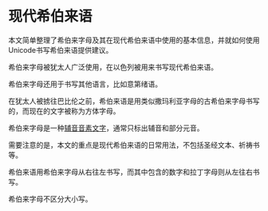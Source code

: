 # 现代希伯来语

本文简单整理了希伯来字母及其在现代希伯来语中使用的基本信息，并就如何使用Unicode书写希伯来语提供建议。

希伯来字母被犹太人广泛使用，在以色列被用来书写现代希伯来语。

希伯来字母还用于书写其他语言，比如意第绪语。

在犹太人被掳往巴比伦之前，希伯来语是用类似撒玛利亚字母的古希伯来字母书写的，而现在的文字被称为方体字母。

希伯来字母是一种<a class="termref" href="https://xfq.github.io/glossary/i18n/#term.abjad">辅音音素文字</a>，通常只标出辅音和部分元音。

需要注意的是，本文的重点是现代希伯来语的日常用法，不包括圣经文本、祈祷书等。

希伯来语用希伯来字母从右往左书写，而其中包含的数字和拉丁字母则从左往右书写。

希伯来字母不区分大小写。
